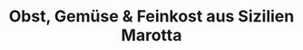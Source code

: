 ---
title: "Obst, Gemüse & Feinkost aus Sizilien Marotta"
url: /weingarten-baden/obst-gemuese-und-feinkost-aus-sizilien-marotta/
shop: Supermarkt
---